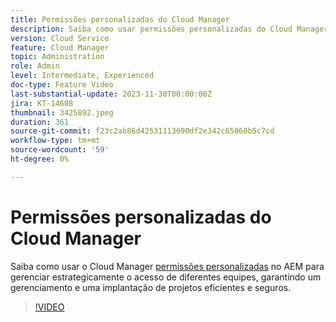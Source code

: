 ```yaml
---
title: Permissões personalizadas do Cloud Manager
description: Saiba como usar permissões personalizadas do Cloud Manager no AEM para gerenciar estrategicamente o acesso de diferentes equipes, garantindo um gerenciamento e uma implantação de projetos eficientes e seguros.
version: Cloud Service
feature: Cloud Manager
topic: Administration
role: Admin
level: Intermediate, Experienced
doc-type: Feature Video
last-substantial-update: 2023-11-30T00:00:00Z
jira: KT-14608
thumbnail: 3425892.jpeg
duration: 361
source-git-commit: f23c2ab86d42531113690df2e342c65060b5c7cd
workflow-type: tm+mt
source-wordcount: '59'
ht-degree: 0%

---
```



# Permissões personalizadas do Cloud Manager

Saiba como usar o Cloud Manager [permissões personalizadas](https://experienceleague.adobe.com/docs/experience-manager-cloud-manager/content/requirements/custom-permissions.html) no AEM para gerenciar estrategicamente o acesso de diferentes equipes, garantindo um gerenciamento e uma implantação de projetos eficientes e seguros.

>[!VIDEO](https://video.tv.adobe.com/v/3425892/?learn=on)
